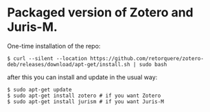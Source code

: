 # Packaged version of Zotero and Juris-M.

One-time installation of the repo:

```
$ curl --silent --location https://github.com/retorquere/zotero-deb/releases/download/apt-get/install.sh | sudo bash
```

<!--

or 

```
curl --silent --location https://downloads.sourceforge.net/project/zotero-deb/install.sh
```

if the sourceforge CND is faster for you and actually works (which is approximately 3 out of four tries for me).

-->

after this you can install and update in the usual way:

```
$ sudo apt-get update
$ sudo apt-get install zotero # if you want Zotero
$ sudo apt-get install jurism # if you want Juris-M
```

